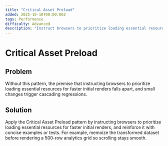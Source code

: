 ```yaml
---
title: "Critical Asset Preload"
added: 2025-10-10T00:00:00Z
tags: Performance
difficulty: Advanced
description: "Instruct browsers to prioritize loading essential resources for faster initial renders."
---
```

# Critical Asset Preload

## Problem

Without this pattern, the premise that instructing browsers to prioritize loading essential resources for faster initial renders falls apart, and small changes trigger cascading regressions.

## Solution

Apply the Critical Asset Preload pattern by instructing browsers to prioritize loading essential resources for faster initial renders, and reinforce it with concise examples or tests. For example, memoize the transformed dataset before rendering a 500-row analytics grid so scrolling stays smooth.
